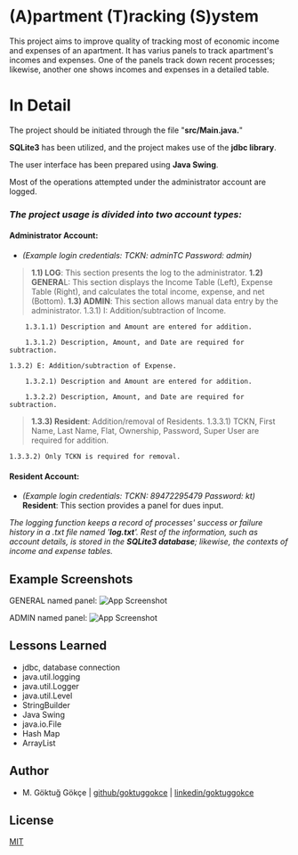 
# (A)partment (T)racking (S)ystem

This project aims to improve quality of tracking most of economic income and expenses of an apartment. It has varius panels to track apartment's incomes and expenses. One of the panels track down recent processes; likewise, another one shows incomes and expenses in a detailed table.
# In Detail

The project should be initiated through the file "**src/Main.java.**"

**SQLite3** has been utilized, and the project makes use of the **jdbc library**.

The user interface has been prepared using **Java Swing**.

Most of the operations attempted under the administrator account are logged.

### _The project usage is divided into two account types:_

#### Administrator Account:

* _(Example login credentials: TCKN: adminTC Password: admin)_

>**1.1) LOG**: This section presents the log to the administrator.
**1.2) GENERA**L: This section displays the Income Table (Left), Expense Table (Right), and calculates the total income, expense, and net (Bottom).
>**1.3) ADMIN**: This section allows manual data entry by the administrator.
    1.3.1) I: Addition/subtraction of Income.

        1.3.1.1) Description and Amount are entered for addition.

        1.3.1.2) Description, Amount, and Date are required for subtraction.

    1.3.2) E: Addition/subtraction of Expense.

        1.3.2.1) Description and Amount are entered for addition.
        
        1.3.2.2) Description, Amount, and Date are required for subtraction.
>**1.3.3) Resident**: Addition/removal of Residents.
    1.3.3.1) TCKN, First Name, Last Name, Flat, Ownership, Password, Super User are required for addition.

    1.3.3.2) Only TCKN is required for removal.
    
#### Resident Account:
* _(Example login credentials: TCKN: 89472295479 Password: kt)_
**Resident**: This section provides a panel for dues input.

_The logging function keeps a record of processes' success or failure history in a .txt file named '**log.txt**'. Rest of the information, such as account details, is stored in the **SQLite3 database**; likewise, the contexts of income and expense tables._

## Example Screenshots
GENERAL named panel:
![App Screenshot](https://lh3.googleusercontent.com/drive-viewer/AKGpihZ1VRN8bz0X8D3IsFdOiSn47MP5IfHYhU-QT4xeFzKuPaZGcl-E294IpeZiBuU76-Np_be6sBLN5r0PcSYwyK-15WY3uA=s1600-v0)

ADMIN named panel:
![App Screenshot](https://lh3.googleusercontent.com/drive-viewer/AKGpihb2cp1IWV-UAxFcYwcb-Tk5mtk2RDR7mxzNBGwLcv2tQkt0yk2W_1uQMqLqKc7bDCDEQzLuQdJ9Af891_X--XQIG-ByrA=s1600-v0)

## Lessons Learned

* jdbc, database connection
* java.util.logging
* java.util.Logger
* java.util.Level
* StringBuilder
* Java Swing
* java.io.File
* Hash Map
* ArrayList



## Author

- M. Göktuğ Gökçe | [github/goktuggokce](https://www.github.com/goktuggokce) | [linkedin/goktuggokce](https://www.linkedin.com/in/goktuggokce)



## License

[MIT](https://choosealicense.com/licenses/mit/)

